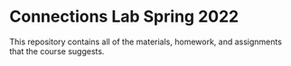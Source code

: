 # Connections Lab Spring 2022

This repository contains all of the materials, homework, and assignments that the course suggests.
